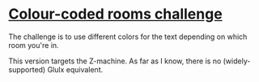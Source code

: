 # [Colour-coded rooms challenge](http://plover.net/~davidw/challenges/#colorcoded_rooms)

The challenge is to use different colors for the text depending on which room you're in.

This version targets the Z-machine. As far as I know, there is no (widely-supported) Glulx equivalent.
